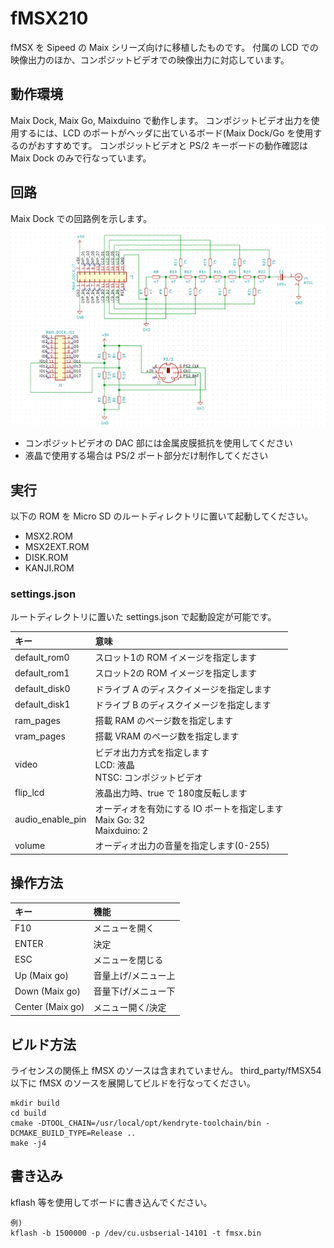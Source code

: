 # fMSX210
fMSX を Sipeed の Maix シリーズ向けに移植したものです。
付属の LCD での映像出力のほか、コンポジットビデオでの映像出力に対応しています。

## 動作環境
Maix Dock, Maix Go, Maixduino で動作します。
コンポジットビデオ出力を使用するには、LCD のポートがヘッダに出ているボード(Maix Dock/Go を使用するのがおすすめです。
コンポジットビデオと PS/2 キーボードの動作確認は Maix Dock のみで行なっています。

## 回路
Maix Dock での回路例を示します。
![回路図](maix_dock_video.png)

- コンポジットビデオの DAC 部には金属皮膜抵抗を使用してください
- 液晶で使用する場合は PS/2 ポート部分だけ制作してください

## 実行
以下の ROM を Micro SD のルートディレクトリに置いて起動してください。

- MSX2.ROM
- MSX2EXT.ROM
- DISK.ROM
- KANJI.ROM

### settings.json 

ルートディレクトリに置いた settings.json で起動設定が可能です。

|キー|意味|
|:--|:--|
|default_rom0|スロット1の ROM イメージを指定します|
|default_rom1|スロット2の ROM イメージを指定します|
|default_disk0|ドライブ A のディスクイメージを指定します|
|default_disk1|ドライブ B のディスクイメージを指定します|
|ram_pages|搭載 RAM のページ数を指定します|
|vram_pages|搭載 VRAM のページ数を指定します|
|video|ビデオ出力方式を指定します<br>LCD: 液晶<br>NTSC: コンポジットビデオ|
|flip_lcd|液晶出力時、true で 180度反転します|
|audio_enable_pin|オーディオを有効にする IO ポートを指定します<br>Maix Go: 32<br>Maixduino: 2|
|volume|オーディオ出力の音量を指定します(0-255)|

## 操作方法
|キー|機能|
|:--|:--|
|F10|メニューを開く|
|ENTER|決定|
|ESC|メニューを閉じる|
|Up (Maix go)|音量上げ/メニュー上|
|Down (Maix go)|音量下げ/メニュー下|
|Center (Maix go)|メニュー開く/決定|


## ビルド方法
ライセンスの関係上 fMSX のソースは含まれていません。
third_party/fMSX54 以下に fMSX のソースを展開してビルドを行なってください。

```
mkdir build
cd build
cmake -DTOOL_CHAIN=/usr/local/opt/kendryte-toolchain/bin -DCMAKE_BUILD_TYPE=Release ..
make -j4
```

## 書き込み
kflash 等を使用してボードに書き込んでください。
```
例)
kflash -b 1500000 -p /dev/cu.usbserial-14101 -t fmsx.bin
```





